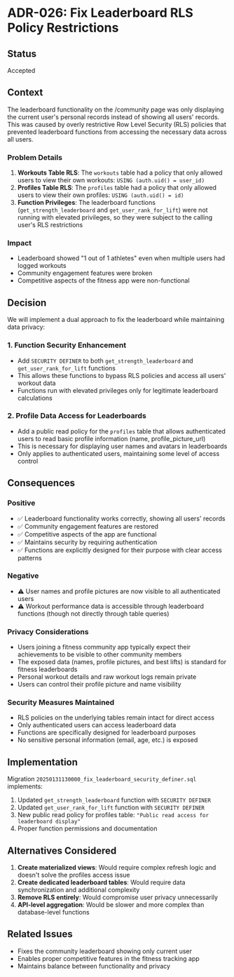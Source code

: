 # ADR-026: Fix Leaderboard RLS Policy Restrictions

## Status
Accepted

## Context
The leaderboard functionality on the /community page was only displaying the current user's personal records instead of showing all users' records. This was caused by overly restrictive Row Level Security (RLS) policies that prevented leaderboard functions from accessing the necessary data across all users.

### Problem Details
1. **Workouts Table RLS**: The `workouts` table had a policy that only allowed users to view their own workouts: `USING (auth.uid() = user_id)`
2. **Profiles Table RLS**: The `profiles` table had a policy that only allowed users to view their own profiles: `USING (auth.uid() = id)`
3. **Function Privileges**: The leaderboard functions (`get_strength_leaderboard` and `get_user_rank_for_lift`) were not running with elevated privileges, so they were subject to the calling user's RLS restrictions

### Impact
- Leaderboard showed "1 out of 1 athletes" even when multiple users had logged workouts
- Community engagement features were broken
- Competitive aspects of the fitness app were non-functional

## Decision
We will implement a dual approach to fix the leaderboard while maintaining data privacy:

### 1. Function Security Enhancement
- Add `SECURITY DEFINER` to both `get_strength_leaderboard` and `get_user_rank_for_lift` functions
- This allows these functions to bypass RLS policies and access all users' workout data
- Functions run with elevated privileges only for legitimate leaderboard calculations

### 2. Profile Data Access for Leaderboards
- Add a public read policy for the `profiles` table that allows authenticated users to read basic profile information (name, profile_picture_url)
- This is necessary for displaying user names and avatars in leaderboards
- Only applies to authenticated users, maintaining some level of access control

## Consequences

### Positive
- ✅ Leaderboard functionality works correctly, showing all users' records
- ✅ Community engagement features are restored
- ✅ Competitive aspects of the app are functional
- ✅ Maintains security by requiring authentication
- ✅ Functions are explicitly designed for their purpose with clear access patterns

### Negative
- ⚠️ User names and profile pictures are now visible to all authenticated users
- ⚠️ Workout performance data is accessible through leaderboard functions (though not directly through table queries)

### Privacy Considerations
- Users joining a fitness community app typically expect their achievements to be visible to other community members
- The exposed data (names, profile pictures, and best lifts) is standard for fitness leaderboards
- Personal workout details and raw workout logs remain private
- Users can control their profile picture and name visibility

### Security Measures Maintained
- RLS policies on the underlying tables remain intact for direct access
- Only authenticated users can access leaderboard data
- Functions are specifically designed for leaderboard purposes
- No sensitive personal information (email, age, etc.) is exposed

## Implementation
Migration `20250131130000_fix_leaderboard_security_definer.sql` implements:
1. Updated `get_strength_leaderboard` function with `SECURITY DEFINER`
2. Updated `get_user_rank_for_lift` function with `SECURITY DEFINER` 
3. New public read policy for profiles table: `"Public read access for leaderboard display"`
4. Proper function permissions and documentation

## Alternatives Considered
1. **Create materialized views**: Would require complex refresh logic and doesn't solve the profiles access issue
2. **Create dedicated leaderboard tables**: Would require data synchronization and additional complexity
3. **Remove RLS entirely**: Would compromise user privacy unnecessarily
4. **API-level aggregation**: Would be slower and more complex than database-level functions

## Related Issues
- Fixes the community leaderboard showing only current user
- Enables proper competitive features in the fitness tracking app
- Maintains balance between functionality and privacy 